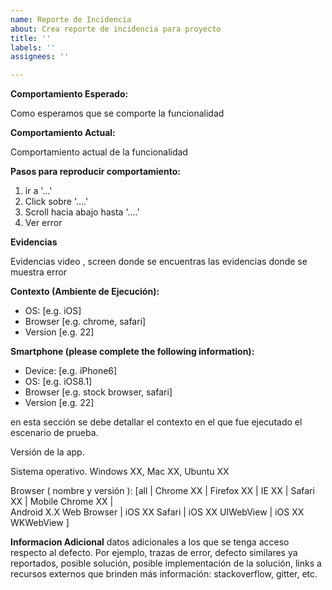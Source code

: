```yaml
---
name: Reporte de Incidencia
about: Crea reporte de incidencia para proyecto
title: ''
labels: ''
assignees: ''

---
```


**Comportamiento Esperado:**

Como esperamos que se comporte la funcionalidad

**Comportamiento Actual:**

Comportamiento actual de la funcionalidad

**Pasos para  reproducir comportamiento:**

1. ir a '...'
2. Click sobre '....'
3. Scroll hacia abajo hasta '....'
4.  Ver error

**Evidencias**

Evidencias video , screen donde se encuentras las evidencias donde se muestra error

**Contexto (Ambiente de Ejecución):**

 - OS: [e.g. iOS]
 - Browser [e.g. chrome, safari]
 - Version [e.g. 22]

**Smartphone (please complete the following information):**
 - Device: [e.g. iPhone6]
 - OS: [e.g. iOS8.1]
 - Browser [e.g. stock browser, safari]
 - Version [e.g. 22]

en esta sección se debe detallar el contexto en el que fue ejecutado el escenario de prueba.

 V​ersión de la app.

 S​istema operativo. Windows XX, Mac XX, Ubuntu XX

 B​rowser ( nombre y versión ): [all | Chrome XX | Firefox XX | IE XX | Safari XX | Mobile Chrome XX |  
  Android X.X Web Browser | iOS XX Safari | iOS XX UIWebView | iOS XX  WKWebView ]

**Informacion Adicional**
datos adicionales a los que se tenga acceso respecto al defecto. Por ejemplo, trazas de error, defecto similares ya reportados, posible solución, posible implementación de la solución, links a recursos externos que brinden más información: stackoverflow, gitter, etc.
